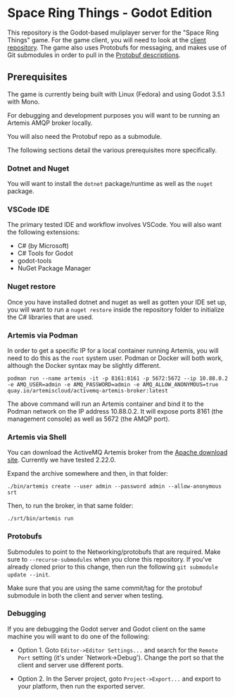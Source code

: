 # Space Ring Things - Godot Edition
This repository is the Godot-based muliplayer server for the "Space Ring Things"
game. For the game client, you will need to look at the [client
repository](https://github.com/redhat-gamedev/srt-godot-client). The game also
uses Protobufs for messaging, and makes use of Git submodules in order to pull
in the [Protobuf descriptions](https://github.com/redhat-gamedev/srt-protobufs).

## Prerequisites
The game is currently being built with Linux (Fedora) and using Godot 3.5.1 with
Mono.

For debugging and development purposes you will want to be running an Artemis
AMQP broker locally. 

You will also need the Protobuf repo as a submodule.

The following sections detail the various prerequisites more specifically.

### Dotnet and Nuget
You will want to install the `dotnet` package/runtime as well as the `nuget`
package.

### VSCode IDE
The primary tested IDE and workflow involves VSCode. You will also want the
following extensions:

* C# (by Microsoft)
* C# Tools for Godot
* godot-tools
* NuGet Package Manager

### Nuget restore
Once you have installed dotnet and nuget as well as gotten your IDE set up, you
will want to run a `nuget restore` inside the repository folder to initialize
the C# libraries that are used.

### Artemis via Podman
In order to get a specific IP for a local container running
Artemis, you will need to do this as the `root` system user. Podman or Docker 
will both work, although the Docker syntax may be slightly different.

```
podman run --name artemis -it -p 8161:8161 -p 5672:5672 --ip 10.88.0.2 -e AMQ_USER=admin -e AMQ_PASSWORD=admin -e AMQ_ALLOW_ANONYMOUS=true quay.io/artemiscloud/activemq-artemis-broker:latest
```

The above command will run an Artemis container and bind it to the Podman
network on the IP address 10.88.0.2. It will expose ports 8161 (the management
console) as well as 5672 (the AMQP port). 

### Artemis via Shell
You can download the ActiveMQ Artemis broker from the [Apache download
site](https://activemq.apache.org/components/artemis/download/). Currently we
have tested 2.22.0.

Expand the archive somewhere and then, in that folder:

```
./bin/artemis create --user admin --password admin --allow-anonymous srt
```

Then, to run the broker, in that same folder:

```
./srt/bin/artemis run
```

### Protobufs
Submodules to point to the Networking/protobufs that are required. Make sure to
`--recurse-submodules` when you clone this repository. If you've already cloned
prior to this change, then run the following `git submodule update --init`.

Make sure that you are using the same commit/tag for the protobuf submodule in
both the client and server when testing.

### Debugging
If you are debugging the Godot server and Godot client on the same machine you
will want to do one of the following:

* Option 1. Goto `Editor->Editor Settings...` and search for the `Remote Port`
  setting (it's under `Network->Debug'). Change the port so that the client and
  server use different ports.

* Option 2. In the Server project, goto `Project->Export...` and export to your
  platform, then run the exported server.